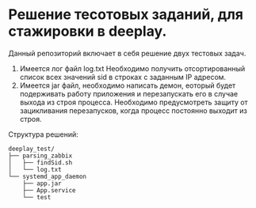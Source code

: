 # Решение тесотовых заданий, для стажировки в deeplay.

Данный репозиторий включает в себя решение двух тестовых задач.

1) Имеется лог файл log.txt
  Необходимо получить отсортированный список всех значений sid в строках с заданным IP адресом. 
2) Имеется jar файл, необходимо написать демон, еоторый будет подерживать работу приложения и перезапускать его в случае выхода из строя процесса.
  Необходимо предусмотреть защиту от зацикливания перезапусков, когда процесс постоянно выходит из строя.


Cтруктура решений:

```
deeplay_test/
├── parsing_zabbix
│   ├── findSid.sh
│   └── log.txt
└── systemd_app_daemon
    ├── app.jar
    ├── App.service
    └── test
```
